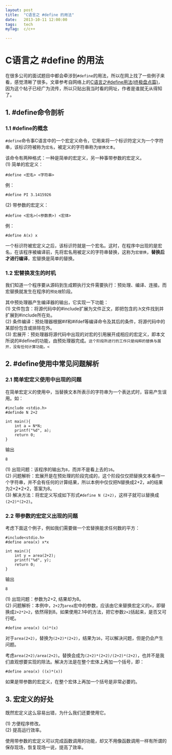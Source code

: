 ```yaml
---
layout: post
title:  "C语言之 #define 的用法"
date:   2013-10-11 12:00:00
tags:	tech
myTag:	c/c++

---
```


# C语言之 #define 的用法

在很多公司的面试题目中都会牵涉到`#define`的用法，所以在网上找了一些例子来看，感觉清晰了很多。文章参考自网络上的[C语言之#define用法(终极盘点篇)](http://bbs.csdn.net/topics/300118504)，因为这个帖子已经广为流传，所以只贴出我当时看的网址，作者是谁就无从得知了。

## 1. #define命令剖析

### 1.1 #define的概念

`#define`命令事C语言中的一个宏定义命令，它用来将一个标识符定义为一个字符串，该标识符被称为`宏名`，被定义的字符串称为`替换文本`。

该命令有两种格式：一种是简单的宏定义，另一种事带参数的宏定义。    
(1) 简单的宏定义：

	#define <宏名> <字符串>

例：
	
	#define PI 3.1415926

(2) 带参数的宏定义：

	#define <宏名>(<参数表>) <宏体>

例：

	#define A(x) x

一个标识符被宏定义之后，该标识符就是一个宏名。这时，在程序中出现的是宏名，在该程序被编译前，先将宏名用被定义的字符串替换，这称为`宏替换`，<strong>替换后才进行编译</strong>，宏替换是简单的替换。

### 1.2 宏替换发生的时机

我们知道一个程序要从源码到生成颗执行文件需要执行：预处理、编译、连接。而宏替换就发生在程序的`预处理`阶段。

其中预处理器产生编译器的输出，它实现一下功能：  
(1) 文件包含：将源代码中的#include扩展为文件正文，即把包含的.h文件找到并扩展到#include所在处。  
(2) 条件编译：预处理器根据#if和#ifdef等编译命令及其后的条件，将源代码中的某部份包含或排除在外。  
(3) 宏展开：预处理器将源代码中出现的对宏的引用展开成相应的宏定义，即本文所说的#define的功能，由预处理器完成。`这个阶段所进行的工作只是纯粹的替换与展开，没有任何计算功能。<`
## 2. #define使用中常见问题解析

### 2.1 简单宏定义使用中出现的问题

在简单宏定义的使用中，当替换文本所表示的字符串为一个表达式时，容易产生误用。如：

	#include <stdio.h>
	#definde N 2+2

	int main(){
		int a = N*N;
		printf("%d", a);
		return 0;
	}

输出

	8

(1) 出现问题：该程序的输出为`8`，而并不是看上去的`16`。  
(2) 问题解析：宏展开是在预处理的阶段完成的，这个阶段仅仅把替换文本看作一个字符串，并不会有任何的计算结果，所以本例中仅仅把N替换成2+2，a的结果为2+2*2+2，答案为8。  
(3) 解决方法：将宏定义写成如下形式`#define N (2+2)`，这样子就可以替换成`(2+2)*(2+2)`。

### 2.2 带参数的宏定义出现的问题

考虑下面这个例子，例如我们需要做一个宏替换能求任何数的平方：

	#include<stdio.h>
	#define area(x) x*x

	int main(){
		int y = area(2+2);
		printf("%d", y);
		return 0;
	}

输出
	
	8

(1) 出现问题：参数为2+2, 结果却为8。  
(2) 问题解析：本例中，`2+2`为`area`宏中的参数，应该由它来替换宏定义的`x`，即替换成`2+2*2+2`，依然得到8。如果使用2.1中的方法，把它参数`2+2`括起来，是否又可行呢。

	#define area(x) (x)*(x)

对于`area(2+2)`，替换为`(2+2)*(2+2)`，结果为`16`，可以解决问题，但是仍会产生问题。

考虑`area(2+2)/area(2+2)`。替换会成为`(2+2)*(2+2)/(2+2)*(2+2)`，也并不是我们直观想要实现的除法。解决方法是在整个宏体上再加一个括号，即：

	#define area(x) ((x)*(x))

如果是带参数的宏定义，在整个宏体上再加一个括号是非常必要的。

## 3. 宏定义的好处

既然宏定义这么容易出错，为什么我们还要使用它。

(1) 方便程序修改。  
(2) 提高运行效率。

使用带参数的宏定义可以完成函数调用的功能，却又不用像函数调用一样有所谓的保存现场，恢复现场一说，提高了效率。
